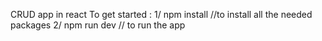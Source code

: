 CRUD app in react 
To get started :
1/ npm install //to install all the needed packages
2/ npm run dev // to run the app
